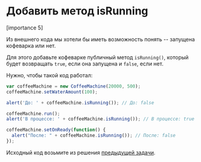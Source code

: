 # Добавить метод isRunning

[importance 5]

Из внешнего кода мы хотели бы иметь возможность понять -- запущена кофеварка или нет.

Для этого добавьте кофеварке публичный метод `isRunning()`, который будет возвращать `true`, если она запущена и `false`, если нет.

Нужно, чтобы такой код работал:

```js
var coffeeMachine = new CoffeeMachine(20000, 500);
coffeeMachine.setWaterAmount(100);

alert('До: ' + coffeeMachine.isRunning()); // До: false

coffeeMachine.run();
alert('В процессе: ' + coffeeMachine.isRunning()); // В процессе: true

coffeeMachine.setOnReady(function() {
  alert("После: " + coffeeMachine.isRunning()); // После: false
});
```

Исходный код возьмите из решения [предыдущей задачи](/task/setter-onReady).
